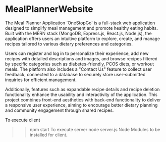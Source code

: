 # MealPlannerWebsite
The Meal Planner Application 'OneStopGo' is a full-stack web application designed to simplify meal management and promote healthy eating habits. Built with the MERN stack (MongoDB, Express.js, React.js, Node.js), the application offers users an intuitive platform to explore, create, and manage recipes tailored to various dietary preferences and categories. 

Users can register and log in to personalize their experience, add new recipes with detailed descriptions and images, and browse recipes filtered by specific categories such as diabetes-friendly, PCOS diets, or workout meals. The platform also includes a "Contact Us" feature to collect user feedback, connected to a database to securely store user-submitted inquiries for efficient management. 

Additionally, features such as expandable recipe details and recipe deletion functionality enhance the usability and interactivity of the application. This project combines front-end aesthetics with back-end functionality to deliver a responsive user experience, aiming to encourage better dietary planning and community engagement through shared recipes.

To execute client
>>npm start
To execute server
>>node server.js
Node Modules to be installed for client.



